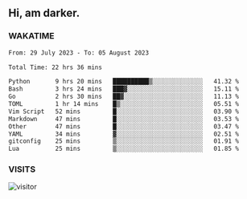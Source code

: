 ## Hi, am darker.

### WAKATIME

<!--START_SECTION:waka-->

```txt
From: 29 July 2023 - To: 05 August 2023

Total Time: 22 hrs 36 mins

Python       9 hrs 20 mins   ██████████▒░░░░░░░░░░░░░░   41.32 %
Bash         3 hrs 24 mins   ███▓░░░░░░░░░░░░░░░░░░░░░   15.11 %
Go           2 hrs 30 mins   ██▓░░░░░░░░░░░░░░░░░░░░░░   11.13 %
TOML         1 hr 14 mins    █▒░░░░░░░░░░░░░░░░░░░░░░░   05.51 %
Vim Script   52 mins         █░░░░░░░░░░░░░░░░░░░░░░░░   03.90 %
Markdown     47 mins         █░░░░░░░░░░░░░░░░░░░░░░░░   03.53 %
Other        47 mins         █░░░░░░░░░░░░░░░░░░░░░░░░   03.47 %
YAML         34 mins         ▓░░░░░░░░░░░░░░░░░░░░░░░░   02.51 %
gitconfig    25 mins         ▒░░░░░░░░░░░░░░░░░░░░░░░░   01.91 %
Lua          25 mins         ▒░░░░░░░░░░░░░░░░░░░░░░░░   01.85 %
```

<!--END_SECTION:waka-->

### VISITS
<!-- i should probably build this when i will have some time -->
![visitor](https://profile-counter.glitch.me/sanix-darker/count.svg)
